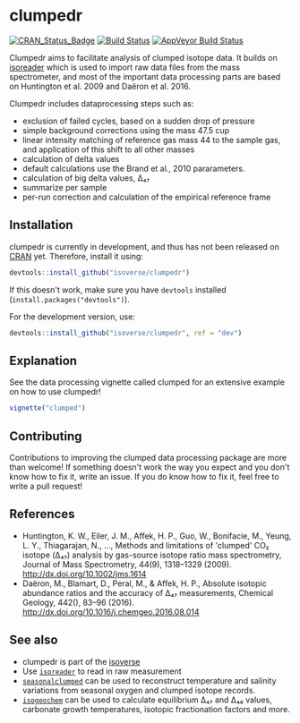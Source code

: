 # clumpedr

[![CRAN\_Status\_Badge](http://www.r-pkg.org/badges/version/isoprocessor)](https://cran.r-project.org/package=clumpedr)
[![Build
Status](https://travis-ci.org/isoverse/clumpedr.svg?branch=master)](https://travis-ci.org/isoverse/clumpedr)
[![AppVeyor Build
Status](https://ci.appveyor.com/api/projects/status/github/KopfLab/clumpedr?branch=master&svg=true)](https://ci.appveyor.com/project/KopfLab/clumpedr)

Clumpedr aims to facilitate analysis of clumped isotope data. It builds on [isoreader](https://github.com/isoverse/isoreader) which is used to import raw data files from the mass spectrometer, and most of the important data processing parts are based on Huntington et al. 2009 and Daëron et al. 2016.

Clumpedr includes dataprocessing steps such as:

- exclusion of failed cycles, based on a sudden drop of pressure
- simple background corrections using the mass 47.5 cup
- linear intensity matching of reference gas mass 44 to the sample gas, and
  application of this shift to all other masses
- calculation of delta values
- default calculations use the Brand et al., 2010 pararameters.
- calculation of big delta values, Δ₄₇
- summarize per sample
- per-run correction and calculation of the empirical reference frame

## Installation

clumpedr is currently in development, and thus has not been released on [CRAN](https://CRAN.R-project.org) yet. Therefore, install it using:

```r
devtools::install_github("isoverse/clumpedr")
```

If this doesn't work, make sure you have `devtools` installed (`install.packages("devtools")`).

For the development version, use:
```r
devtools::install_github("isoverse/clumpedr", ref = "dev")
```

## Explanation

See the data processing vignette called clumped for an extensive example on how
to use clumpedr!

```r
vignette("clumped")
```

## Contributing

Contributions to improving the clumped data processing package are more than welcome! If something doesn't work the way you expect and you don't know how to fix it, write an issue. If you do know how to fix it, feel free to write a pull request!

## References

- Huntington, K. W., Eiler, J. M., Affek, H. P., Guo, W., Bonifacie, M., Yeung, L. Y., Thiagarajan, N., ..., Methods and limitations of 'clumped' CO₂ isotope (Δ₄₇) analysis by gas-source isotope ratio mass spectrometry, Journal of Mass Spectrometry, 44(9), 1318–1329 (2009). http://dx.doi.org/10.1002/jms.1614
- Daëron, M., Blamart, D., Peral, M., & Affek, H. P., Absolute isotopic abundance ratios and the accuracy of Δ₄₇ measurements, Chemical Geology, 442(), 83–96 (2016). http://dx.doi.org/10.1016/j.chemgeo.2016.08.014

## See also

- clumpedr is part of the [isoverse](https://www.isoverse.org/)
- Use [`isoreader`](https://github.com/isoverse/isoreader) to read in raw measurement
- [`seasonalclumped`](https://github.com/nielsjdewinter/seasonalclumped) can be used to reconstruct temperature and salinity variations from seasonal oxygen and clumped isotope records.
- [`isogeochem`](https://github.com/davidbajnai/isogeochem) can be used to calculate equilibrium Δ₄₇ and Δ₄₈ values, carbonate growth temperatures, isotopic fractionation factors and more.
